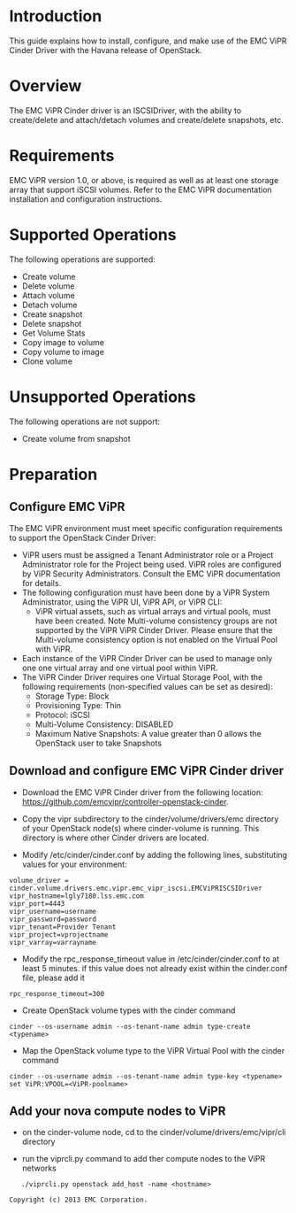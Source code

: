 Introduction
============

This guide explains how to install, configure, and make use of the EMC ViPR Cinder Driver with the Havana release of OpenStack.


Overview
========

The EMC ViPR Cinder driver is an ISCSIDriver, with the ability to create/delete and attach/detach volumes and create/delete snapshots, etc.


Requirements
============

EMC ViPR version 1.0, or above, is required as well as at least one storage array that support iSCSI volumes. Refer to the EMC ViPR documentation installation and configuration instructions. 



Supported Operations
====================

The following operations are supported:
* Create volume
* Delete volume
* Attach volume
* Detach volume
* Create snapshot
* Delete snapshot
* Get Volume Stats
* Copy image to volume
* Copy volume to image
* Clone volume


Unsupported Operations
======================

The following operations are not support:
* Create volume from snapshot



Preparation
===========


Configure EMC ViPR
-----------------

The EMC ViPR environment must meet specific configuration requirements to support the OpenStack Cinder Driver:
* ViPR users must be assigned a Tenant Administrator role or a Project Administrator role for the Project being used. ViPR roles are configured by ViPR Security Administrators. Consult the EMC ViPR documentation for details.
* The following configuration must have been done by a ViPR System Administrator, using the ViPR UI, ViPR API, or ViPR CLI:
   - ViPR virtual assets, such as virtual arrays and virtual pools, must have been created.
Note
Multi-volume consistency groups are not supported by the ViPR ViPR Cinder Driver. Please ensure that the Multi-volume consistency option is not enabled on the Virtual Pool with ViPR.
* Each instance of the ViPR Cinder Driver can be used to manage only one one virtual array and one virtual pool within ViPR. 
* The ViPR Cinder Driver requires one Virtual Storage Pool, with the following requirements (non-specified values can be set as desired):
   - Storage Type: Block
   - Provisioning Type: Thin
   - Protocol: iSCSI
   - Multi-Volume Consistency: DISABLED
   - Maximum Native Snapshots: A value greater than 0 allows the OpenStack user to take Snapshots


Download and configure EMC ViPR Cinder driver
----------------------

* Download the EMC ViPR Cinder driver from the following location: https://github.com/emcvipr/controller-openstack-cinder. 

* Copy the vipr subdirectory to the cinder/volume/drivers/emc directory of your OpenStack node(s) where cinder-volume is running.  This directory is where other Cinder drivers are located.

* Modify /etc/cinder/cinder.conf by adding the following lines, substituting values for your environment:

```
volume_driver = cinder.volume.drivers.emc.vipr.emc_vipr_iscsi.EMCViPRISCSIDriver
vipr_hostname=lgly7180.lss.emc.com
vipr_port=4443
vipr_username=username
vipr_password=password
vipr_tenant=Provider Tenant 
vipr_project=vprojectname
vipr_varray=varrayname
```

* Modify the rpc_response_timeout value in /etc/cinder/cinder.conf to at least 5 minutes. if this value does not already exist within the cinder.conf file, please add it

```
rpc_response_timeout=300

```

* Create OpenStack volume types with the cinder command

```
cinder --os-username admin --os-tenant-name admin type-create <typename>
```

* Map the OpenStack volume type to the ViPR Virtual Pool with the cinder command

```
cinder --os-username admin --os-tenant-name admin type-key <typename> set ViPR:VPOOL=<ViPR-poolname>
```


Add your nova compute nodes to ViPR
----------------------

* on the cinder-volume node, cd to the cinder/volume/drivers/emc/vipr/cli directory 

* run the viprcli.py command to add ther compute nodes to the ViPR networks

```
   ./viprcli.py openstack add_host -name <hostname> 
```





``Copyright (c) 2013 EMC Corporation.``
